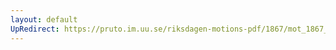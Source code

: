 ```yaml
---
layout: default
UpRedirect: https://pruto.im.uu.se/riksdagen-motions-pdf/1867/mot_1867__ak__144.pdf
---
```

